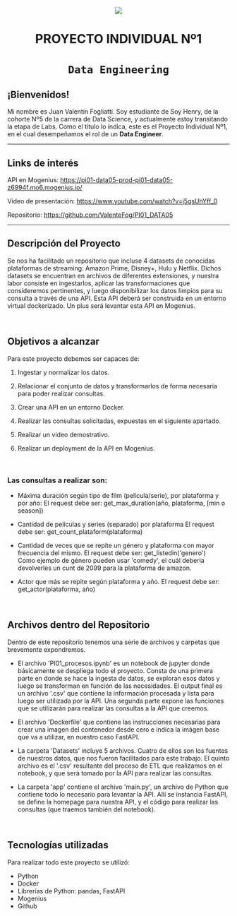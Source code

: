 <p align=center><img src=https://d31uz8lwfmyn8g.cloudfront.net/Assets/logo-henry-white-lg.png><p>

# <h1 align=center> **PROYECTO INDIVIDUAL Nº1** </h1>

# <h1 align=center>**`Data Engineering`**</h1>


## ¡Bienvenidos! 
Mi nombre es Juan Valentín Fogliatti. Soy estudiante de Soy Henry, de la cohorte Nº5 de la carrera de Data Science, y actualmente estoy transitando la etapa de Labs. Como el título lo indica, este es el Proyecto Individual Nº1, en el cual desempeñamos el rol de un **Data Engineer**.  

<hr>  

## Links de interés 
API en Mogenius: https://pi01-data05-prod-pi01-data05-z6994f.mo6.mogenius.io/

Video de presentación: https://www.youtube.com/watch?v=j5qsUhYff_0

Repositorio: https://github.com/ValenteFog/PI01_DATA05

<hr>

## **Descripción del Proyecto**
Se nos ha facilitado un repositorio que incluse 4 datasets de conocidas plataformas de streaming: Amazon Prime, Disney+, Hulu y Netflix. Dichos datasets se encuentran en archivos de diferentes extensiones, y nuestra labor consiste en ingestarlos, aplicar las transformaciones que consideremos pertinentes, y luego disponibilizar los datos limpios para su consulta a través de una API. Esta API deberá ser construida en un entorno virtual dockerizado. Un plus será levantar esta API en Mogenius.

<br>

## **Objetivos a alcanzar**
Para este proyecto debemos ser capaces de:

1. Ingestar y normalizar los datos.

2. Relacionar el conjunto de datos y transformarlos de forma necesaria para poder realizar consultas. 

3. Crear una API en un entorno Docker.

5. Realizar las consultas solicitadas, expuestas en el siguiente apartado.

6. Realizar un video demostrativo.

7. Realizar un deployment de la API en Mogenius.

<br>

### Las consultas a realizar son:

+ Máxima duración según tipo de film (película/serie), por plataforma y por año:
    El request debe ser: get_max_duration(año, plataforma, [min o season])

+ Cantidad de películas y series (separado) por plataforma
    El request debe ser: get_count_plataform(plataforma)  
  
+ Cantidad de veces que se repite un género y plataforma con mayor frecuencia del mismo.
    El request debe ser: get_listedin('genero')  
    Como ejemplo de género pueden usar 'comedy', el cuál deberia devolverles un cunt de 2099 para la plataforma de amazon.

+ Actor que más se repite según plataforma y año.
  El request debe ser: get_actor(plataforma, año)

<br>

## **Archivos dentro del Repositorio**
Dentro de este repositorio tenemos una serie de archivos y carpetas que brevemente expondremos.

* El archivo 'PI01_procesos.ipynb' es un notebook de jupyter donde básicamente se despliega todo el proyecto. Consta de una primera parte en donde se hace la ingesta de datos, se exploran esos datos y luego se transforman en función de las necesidades. El output final es un archivo '.csv' que contiene la información procesada y lista para luego ser utilizada por la API. Una segunda parte expone las funciones que se utilizarán para realizar las consultas a la API que creemos.

* El archivo 'Dockerfile' que contiene las instrucciones necesarias para crear una imagen del contenedor desde cero e indica la imágen base que va a utilizar, en nuestro caso FastAPI.

* La carpeta 'Datasets' incluye 5 archivos. Cuatro de ellos son los fuentes de nuestros datos, que nos fueron facilitados para este trabajo. El quinto archivo es el '.csv' resultante del proceso de ETL que realizamos en el notebook, y que será tomado por la API para realizar las consultas.

* La carpeta 'app' contiene el archivo 'main.py', un archivo de Python que contiene todo lo necesario para levantar la API. Allí se instancia FastAPI, se define la homepage para nuestra API, y el código para realizar las consultas (que traemos también del notebook).

<br>

## **Tecnologías utilizadas**
Para realizar todo este proyecto se utilizó:
* Python
* Docker
* Librerías de Python: pandas, FastAPI
* Mogenius
* Github
